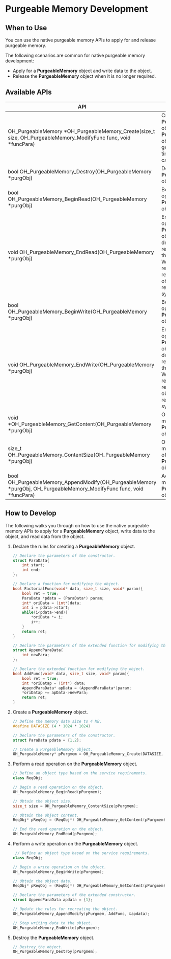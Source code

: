 # Purgeable Memory Development

## When to Use

You can use the native purgeable memory APIs to apply for and release purgeable memory.


The following scenarios are common for native purgeable memory development:

* Apply for a **PurgeableMemory** object and write data to the object.
* Release the **PurgeableMemory** object when it is no longer required.

## Available APIs

| API| Description| 
| -------- | -------- |
| OH_PurgeableMemory \*OH_PurgeableMemory_Create(size_t size, OH_PurgeableMemory_ModifyFunc func, void \*funcPara) | Creates a **PurgeableMemory** object. A new **PurgeableMemory** object is generated each time this API is called.| 
| bool OH_PurgeableMemory_Destroy(OH_PurgeableMemory \*purgObj) | Destroys a **PurgeableMemory** object.| 
| bool OH_PurgeableMemory_BeginRead(OH_PurgeableMemory \*purgObj) | Begins a read operation on a **PurgeableMemory** object.| 
| void OH_PurgeableMemory_EndRead(OH_PurgeableMemory \*purgObj) | Ends a read operation on a **PurgeableMemory** object and decreases the reference count of the object by 1. When the reference count reaches 0, the object can be reclaimed by the system.| 
|bool OH_PurgeableMemory_BeginWrite(OH_PurgeableMemory \*purgObj) | Begins a write operation on a **PurgeableMemory** object.|
|void OH_PurgeableMemory_EndWrite(OH_PurgeableMemory \*purgObj)|Ends a write operation on a **PurgeableMemory** object and decreases the reference count of the object by 1. When the reference count reaches 0, the object can be reclaimed by the system.|
|void \*OH_PurgeableMemory_GetContent(OH_PurgeableMemory \*purgObj)|Obtains the memory data of a **PurgeableMemory** object.|
|size_t OH_PurgeableMemory_ContentSize(OH_PurgeableMemory \*purgObj)|Obtains the memory data size of a **PurgeableMemory** object.|
|bool OH_PurgeableMemory_AppendModify(OH_PurgeableMemory \*purgObj, OH_PurgeableMemory_ModifyFunc func, void \*funcPara)|Adds a function for modifying a **PurgeableMemory** object.|


## How to Develop

The following walks you through on how to use the native purgeable memory APIs to apply for a **PurgeableMemory** object, write data to the object, and read data from the object.

1. Declare the rules for creating a **PurgeableMemory** object.
    ```c++
    // Declare the parameters of the constructor.
    struct ParaData{
        int start;
        int end;
    };

    // Declare a function for modifying the object.
    bool FactorialFunc(void* data, size_t size, void* param){
        bool ret = true;
        ParaData *pdata = (ParaData*) param;
        int* oriData = (int*)data;
        int i = pdata->start;
        while(i<pdata->end){
            *oriData *= i;
            i++;
        }
        return ret;
    }

    // Declare the parameters of the extended function for modifying the object.
    struct AppendParaData{
        int newPara;
    };

    // Declare the extended function for modifying the object.
    bool AddFunc(void* data, size_t size, void* param){
        bool ret = true;
        int *oriDatap = (int*) data;
        AppendParaData* apData = (AppendParaData*)param;
        *oriDatap += apData->newPara;
        return ret;
    }
    ```
2. Create a **PurgeableMemory** object.
    ```c++
    // Define the memory data size to 4 MB.
    #define DATASIZE (4 * 1024 * 1024)

    // Declare the parameters of the constructor.
    struct ParaData pdata = {1,2};

    // Create a PurgeableMemory object.
    OH_PurgeableMemory* pPurgmem = OH_PurgeableMemory_Create(DATASIZE, FactorialFunc, &pdata);
    ```

3. Perform a read operation on the **PurgeableMemory** object.
    ```c++
    // Define an object type based on the service requirements.
    class ReqObj;

    // Begin a read operation on the object.
    OH_PurgeableMemory_BeginRead(pPurgmem);

    // Obtain the object size.
    size_t size = OH_PurgeableMemory_ContentSize(pPurgmem);

    // Obtain the object content.
    ReqObj* pReqObj = (ReqObj*) OH_PurgeableMemory_GetContent(pPurgmem);

    // End the read operation on the object.
    OH_PurgeableMemory_EndRead(pPurgmem);
    ```

4. Perform a write operation on the **PurgeableMemory** object.
    ```c++
     // Define an object type based on the service requirements.
    class ReqObj;

    // Begin a write operation on the object.
    OH_PurgeableMemory_BeginWrite(pPurgmem);

    // Obtain the object data.
    ReqObj* pReqObj = (ReqObj*) OH_PurgeableMemory_GetContent(pPurgmem);

    // Declare the parameters of the extended constructor.
    struct AppendParaData apdata = {1};

    // Update the rules for recreating the object.
    OH_PurgeableMemory_AppendModify(pPurgmem, AddFunc, &apdata);

    // Stop writing data to the object.
    OH_PurgeableMemory_EndWrite(pPurgmem);
    ```

5. Destroy the **PurgeableMemory** object.
    ```c++
    // Destroy the object.
    OH_PurgeableMemory_Destroy(pPurgmem);
    ```
